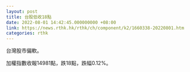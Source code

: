 ```yaml
---
layout: post
title: 台股低收18點
date: 2022-08-01 14:42:45.000000000 +08:00
link: https://news.rthk.hk/rthk/ch/component/k2/1660338-20220801.htm
categories: rthk
---
```


台灣股市偏軟。

加權指數收報14981點，跌18點，跌幅0.12%。
